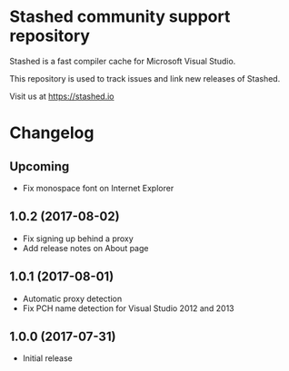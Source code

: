 # Stashed community support repository

Stashed is a fast compiler cache for Microsoft Visual Studio.

This repository is used to track issues and link new releases of Stashed.

Visit us at https://stashed.io

# Changelog

## Upcoming

- Fix monospace font on Internet Explorer


## 1.0.2 (2017-08-02)

- Fix signing up behind a proxy
- Add release notes on About page

## 1.0.1 (2017-08-01)

- Automatic proxy detection
- Fix PCH name detection for Visual Studio 2012 and 2013

## 1.0.0 (2017-07-31)

- Initial release
